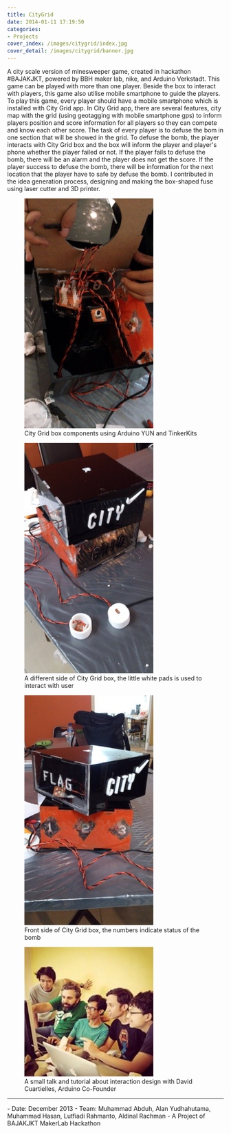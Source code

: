 ```yaml
---
title: CityGrid
date: 2014-01-11 17:19:50
categories: 
- Projects
cover_index: /images/citygrid/index.jpg
cover_detail: /images/citygrid/banner.jpg
---
```


A city scale version of minesweeper game, created in hackathon #BAJAKJKT, powered by BBH maker lab, nike, and Arduino Verkstadt. This game can be played with more than one player. Beside the box to interact with players, this game also utilise mobile smartphone to guide the players. To play this game, every player should have a mobile smartphone which is installed with City Grid app. <!-- more -->In City Grid app, there are several features, city map with the grid (using geotagging with mobile smartphone gps) to inform players position and score information for all players so they can compete and know each other score. The task of every player is to defuse the bom in one section that will be showed in the grid. To defuse the bomb, the player interacts with City Grid box and the box will inform the player and player's phone whether the player failed or not. If the player fails to defuse the bomb, there will be an alarm and the player does not get the score. If the player success to defuse the bomb, there will be information for the next location that the player have to safe by defuse the bomb. I contributed in the idea generation process, designing and making the box-shaped fuse using laser cutter and 3D printer.

<figure>
<img src="/images/citygrid/cg1.jpg" width="300">
<figcaption>
City Grid box components using Arduino YUN and TinkerKits
</figcaption>
</figure>

<figure>
<img src="/images/citygrid/cg2.jpg" width="300">
<figcaption>
A different side of City Grid box, the little white pads is used to interact with user
</figcaption>
</figure>

<figure>
<img src="/images/citygrid/cg3.jpg" width="300">
<figcaption>
Front side of City Grid box, the numbers indicate status of the bomb
</figcaption>
</figure>

<figure>
<img src="/images/citygrid/cg4.jpg" width="300">
<figcaption>
A small talk and tutorial about interaction design with David Cuartielles, Arduino Co-Founder
</figcaption>
</figure>

<hr>
- Date: December 2013
- Team: Muhammad Abduh, Alan Yudhahutama, Muhammad Hasan, Lutfiadi Rahmanto, Aldinal Rachman
- A Project of BAJAKJKT MakerLab Hackathon
